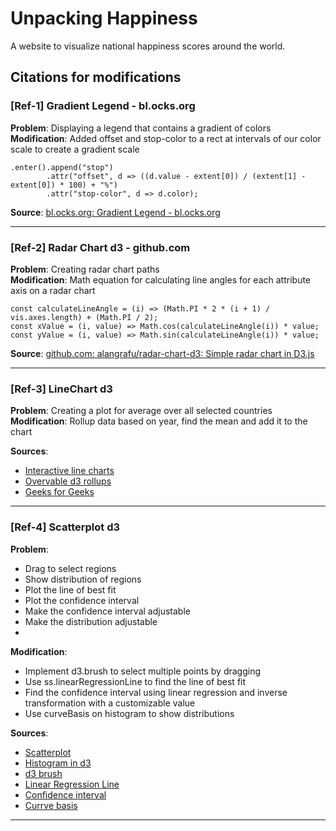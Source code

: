# Unpacking Happiness

A website to visualize national happiness scores around the world.

## Citations for modifications

### [Ref-1] Gradient Legend - bl.ocks.org
**Problem**: Displaying a legend that contains a gradient of colors  
**Modification**: Added offset and stop-color to a rect at intervals of our color scale to create a gradient scale 
```
.enter().append("stop")
        .attr("offset", d => ((d.value - extent[0]) / (extent[1] - extent[0]) * 100) + "%")
        .attr("stop-color", d => d.color);
```
**Source**: [bl.ocks.org: Gradient Legend - bl.ocks.org](https://bl.ocks.org/HarryStevens/6eb89487fc99ad016723b901cbd57fde)

---
### [Ref-2] Radar Chart d3 - github.com
**Problem**: Creating radar chart paths   
**Modification**: Math equation for calculating line angles for each attribute axis on a radar chart 
```
const calculateLineAngle = (i) => (Math.PI * 2 * (i + 1) / vis.axes.length) + (Math.PI / 2);
const xValue = (i, value) => Math.cos(calculateLineAngle(i)) * value;
const yValue = (i, value) => Math.sin(calculateLineAngle(i)) * value;
```
**Source**: [github.com: alangrafu/radar-chart-d3: Simple radar chart in D3.js](https://github.com/alangrafu/radar-chart-d3)

---

### [Ref-3] LineChart d3 
**Problem**: Creating a plot for average over all selected countries
**Modification**: Rollup data based on year, find the mean and add it to the chart

**Sources**: 
- [Interactive line charts](https://github.com/UBC-InfoVis/436V-materials/tree/22Jan/d3-examples/d3-interactive-line-chart)
- [Overvable d3 rollups](https://observablehq.com/@d3/d3-group)
- [Geeks for Geeks](https://www.geeksforgeeks.org/d3-js-rollup-method/)
---

### [Ref-4] Scatterplot d3
**Problem**: 
- Drag to select regions 
- Show distribution of regions 
- Plot the line of best fit 
- Plot the confidence interval 
- Make the confidence interval adjustable 
- Make the distribution adjustable 
- 
**Modification**: 
- Implement d3.brush to select multiple points by dragging
- Use ss.linearRegressionLine to find the line of best fit
- Find the confidence interval using linear regression and inverse transformation with a customizable value
- Use curveBasis on histogram to show distributions 

**Sources**:
- [Scatterplot](https://github.com/UBC-InfoVis/436V-materials/tree/22Jan/d3-examples/d3-interactive-scatter-plot)
- [Histogram in d3](https://d3-graph-gallery.com/graph/histogram_basic.html)
- [d3 brush](https://github.com/d3/d3-brush)
- [Linear Regression Line](https://observablehq.com/@bbruneau/simple-linear-regression-scatterplot-with-d3)
- [Confidence interval](https://www.statisticshowto.com/probability-and-statistics/confidence-interval/)
- [Currve basis](https://www.geeksforgeeks.org/d3-js-curvebasis-method/)
---
